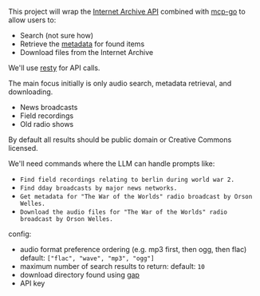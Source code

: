This project will wrap the [Internet Archive API](https://archive.org/developers/index.html) 
combined with [mcp-go](https://github.com/mark3labs/mcp-go) to allow users to:

- Search (not sure how)
- Retrieve the [metadata](https://archive.org/developers/metadata.html) for found items
- Download files from the Internet Archive

We'll use [resty](https://resty.dev/) for API calls.

The main focus initially is only audio search, metadata retrieval, and downloading.

- News broadcasts
- Field recordings
- Old radio shows

By default all results should be public domain or Creative Commons licensed.

We'll need commands where the LLM can handle prompts like:

- `Find field recordings relating to berlin during world war 2.`
- `Find dday broadcasts by major news networks.`
- `Get metadata for "The War of the Worlds" radio broadcast by Orson Welles.`
- `Download the audio files for "The War of the Worlds" radio broadcast by Orson Welles.`


config:
- audio format preference ordering (e.g. mp3 first, then ogg, then flac) default: `["flac", "wave", "mp3", "ogg"]`
- maximum number of search results to return: default: `10`
- download directory found using [gap](https://github.com/muesli/go-app-paths)
- API key